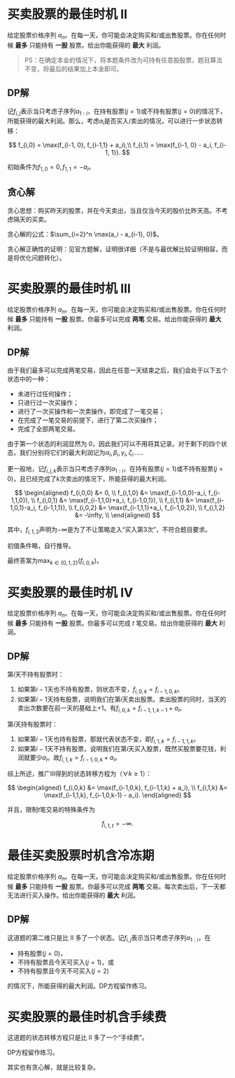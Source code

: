 # 买卖股票的最佳时机 II

给定股票价格序列 $a_n$。在每一天，你可能会决定购买和/或出售股票。你在任何时候 **最多** 只能持有 **一股** 股票。给出你能获得的 **最大** 利润。

> PS：在确定本金的情况下，将本题条件改为可持有任意股股票，题目算法不变，将最后的结果加上本金即可。

## DP解

记$f_{i,j}$表示当只考虑子序列$a_{1:i}$，在持有股票$(j=1)$或不持有股票$(j=0)$的情况下，所能获得的最大利润。那么，考虑$a_i$是否买入/卖出的情况，可以进行一步状态转移：

$$
f_{i,0} = \max(f_{i-1, 0}, f_{i-1,1} + a_i),\\
f_{i,1} = \max(f_{i-1, 0} - a_i, f_{i-1, 1}).
$$

初始条件为$f_{1,0} = 0, f_{1,1} = -a_i$。

## 贪心解

贪心思想：购买昨天的股票，并在今天卖出，当且仅当今天的股价比昨天高。不考虑隔天的买卖。

贪心解的公式：$\sum_{i=2}^n \max(a_i - a_{i-1}, 0)$。

贪心解正确性的证明：见官方题解，证明很详细（不是与最优解比较证明相容，而是将优化问题转化）。

# 买卖股票的最佳时机 III

给定股票价格序列 $a_n$。在每一天，你可能会决定购买和/或出售股票。你在任何时候 **最多** 只能持有 **一股** 股票。你最多可以完成 **两笔** 交易。给出你能获得的 **最大** 利润。

## DP解

由于我们最多可以完成两笔交易，因此在任意一天结束之后，我们会处于以下五个状态中的一种：

* 未进行过任何操作；
* 只进行过一次买操作；
* 进行了一次买操作和一次卖操作，即完成了一笔交易；
* 在完成了一笔交易的前提下，进行了第二次买操作；
* 完成了全部两笔交易。

由于第一个状态的利润显然为 $0$，因此我们可以不用将其记录。对于剩下的四个状态，我们分别将它们的最大利润记为$\alpha_i, \beta_i, \gamma_i, \zeta_i$……

更一般地，记$f_{i,j,k}$表示当只考虑子序列$a_{1:i}$，在持有股票$(j=1)$或不持有股票$(j=0)$，且已经完成了$k$次卖出的情况下，所能获得的最大利润。

$$
\begin{aligned}
f_{i,0,0} &= 0, \\
f_{i,1,0} &= \max(f_{i-1,0,0}-a_i, f_{i-1,1,0}), \\
f_{i,0,1} &= \max(f_{i-1,1,0}+a_i, f_{i-1,0,1}), \\
f_{i,1,1} &= \max(f_{i-1,0,1}-a_i, f_{i-1,1,1}), \\
f_{i,0,2} &= \max(f_{i-1,1,1}+a_i, f_{i-1,0,2}), \\
f_{i,1,2} &= -\infty, \\
\end{aligned}
$$

其中，$f_{i,1,2}$声明为$-\infty$是为了不让策略走入“买入第$3$次”，不符合题目要求。

初值条件略，自行推导。

最终答案为$\max_{k\in\{0,1,2\}}(f_{i,0,k})$。

# 买卖股票的最佳时机 IV

给定股票价格序列 $a_n$。在每一天，你可能会决定购买和/或出售股票。你在任何时候 **最多** 只能持有 **一股** 股票。你最多可以完成 $t$ 笔交易。给出你能获得的 **最大** 利润。

## DP解

第$i$天不持有股票时：

1. 如果第$i-1$天也不持有股票，则状态不变，$f_{i,0,k}=f_{i-1,0,k}$。
2. 如果第$i-1$天持有股票，说明我们在第$i$天卖出股票。卖出股票的同时，当天的卖出次数要在前一天的基础上$+1$。有$f_{i,0,k}=f_{i-1,1,k-1}+a_i$。

第$i$天持有股票时：

1. 如果第$i-1$天也持有股票，那就代表状态不变，即$f_{i,1,k}=f_{i-1,1,k}$。
2. 如果第$i-1$天不持有股票，说明我们在第$i$天买入股票，既然买股票要花钱，利润就要少$a_i$。故$f_{i,1,k}=f_{i-1,0,k} + a_i$。

综上所述，推广Ⅲ得到的状态转移方程为（$\forall k \geq 1$）：

$$
\begin{aligned}
f_{i,0,k} &= \max(f_{i-1,0,k}, f_{i-1,1,k} + a_i), \\
f_{i,1,k} &= \max(f_{i-1,1,k}, f_{i-1,0,k-1} - a_i).
\end{aligned}
$$

并且，限制$t$笔交易的特殊条件为

$$
f_{i,1,t} = -\infty.
$$

# 最佳买卖股票时机含冷冻期

给定股票价格序列 $a_n$。在每一天，你可能会决定购买和/或出售股票。你在任何时候 **最多** 只能持有 **一股** 股票。你最多可以完成 **两笔** 交易。每次卖出后，下一天都无法进行买入操作。给出你能获得的 **最大** 利润。

## DP解

这道题的第二维只是比 Ⅱ 多了一个状态。记$f_{i,j}$表示当只考虑子序列$a_{1:i}$，在

* 持有股票$(j=0)$，
* 不持有股票且今天可买入$(j=1)$，或
* 不持有股票且今天不可买入$(j=2)$

的情况下，所能获得的最大利润。DP方程留作练习。

# 买卖股票的最佳时机含手续费

这道题的状态转移方程只是比 Ⅱ 多了一个“手续费”。

DP方程留作练习。

其实也有贪心解，就是比较复杂。
